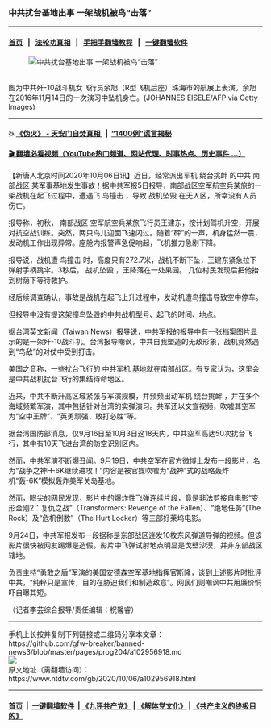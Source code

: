 ### 中共扰台基地出事 一架战机被鸟“击落”
------------------------

#### [首页](https://github.com/gfw-breaker/banned-news3/blob/master/README.md) &nbsp;&nbsp;|&nbsp;&nbsp; [法轮功真相](https://github.com/begood0513/basic/blob/master/README.md)  &nbsp;&nbsp;|&nbsp;&nbsp; [手把手翻墙教程](https://github.com/gfw-breaker/guides/wiki)  &nbsp;&nbsp;|&nbsp;&nbsp; [一键翻墙软件](https://github.com/gfw-breaker/nogfw/blob/master/README.md)  



<div><div class="featured_image">
 <figure>
  <img alt="中共扰台基地出事 一架战机被鸟“击落”" src="https://i.ntdtv.com/assets/uploads/2020/10/GettyImages-623078238-800x450.jpg"/>
 </figure><br/>
 <span class="caption">
  图为中共歼-10战斗机女飞行员余旭（R型飞机后座）珠海市的航展上表演。余旭在2016年11月14日的一次演习中坠机身亡。(JOHANNES EISELE/AFP via Getty Images)
 </span>
</div>
</div><hr/>

#### 💥 [《伪火》 - 天安门自焚真相 ](http://158.247.195.190:10000/videos/blog/weihuo.html)&nbsp; |&nbsp; [“1400例”谎言揭秘  ](http://158.247.195.190:10000/videos/blog/jiexi1400.html)

#### [ 🎬  翻墙必看视频（YouTube热门频道、网站代理、时事热点、历史事件 ...）](https://github.com/gfw-breaker/links/blob/master/banned.md)

<div><div class="post_content" itemprop="articleBody">
 <p>
  【新唐人北京时间2020年10月06日讯】近日，经常派出军机
  <ok href="https://www.ntdtv.com/gb/绕台挑衅.htm">
   绕台挑衅
  </ok>
  的中共
  <ok href="https://www.ntdtv.com/gb/南部战区.htm">
   南部战区
  </ok>
  某军事基地发生事故！据中共军报5日报导，南部战区空军航空兵某旅的一架战机在起飞过程中，遭遇飞
  <ok href="https://www.ntdtv.com/gb/鸟撞击.htm">
   鸟撞击
  </ok>
  ，导致
  <ok href="https://www.ntdtv.com/gb/战机坠毁.htm">
   战机坠毁
  </ok>
  在无人区，所幸没有人员伤亡。
 </p>
 <p>
  报导称，初秋，
  <ok href="https://www.ntdtv.com/gb/南部战区.htm">
   南部战区
  </ok>
  空军航空兵某旅飞行员王建东，按计划驾机升空，开展对抗空战训练。突然，两只鸟儿迎面飞速闪过。随着“砰”的一声，机身猛然一震，发动机工作出现异常。座舱内报警声急促响起，飞机推力急剧下降。
 </p>
 <p>
  报导说，战机遭
  <ok href="https://www.ntdtv.com/gb/鸟撞击.htm">
   鸟撞击
  </ok>
  时，高度只有272.7米，战机不断下坠，王建东紧急拉下弹射手柄跳伞。3秒后，
  <ok href="https://www.ntdtv.com/gb/战机坠毁.htm">
   战机坠毁
  </ok>
  ，王降落在一处果园。 几位村民发现后把他抬到树荫下等待救护。
 </p>
 <p>
  经后续调查确认，事故是战机在起飞上升过程中，发动机遭鸟撞击导致空中停车。
 </p>
 <p>
  但报导中没有提这架撞鸟坠毁的中共战机型号、起飞的时间、地点。
 </p>
 <p>
  据台湾英文新闻（Taiwan News）报导说，中共军报的报导中有一张档案图片显示的是一架歼-10战斗机。台湾报导嘲讽，中共自我塑造的无敌形象，战机竟然遇到“鸟敌”的对仗中受到打击。
 </p>
 <p>
  美国之音称，一些扰台飞行的
  <ok href="https://www.ntdtv.com/gb/中共军机.htm">
   中共军机
  </ok>
  基地就在南部战区。有专家认为，这里会是中共战机扰台飞行的集结待命地区。
 </p>
 <p>
  近来，中共不断升高区域紧张与军演规模，并频频出动军机
  <ok href="https://www.ntdtv.com/gb/绕台挑衅.htm">
   绕台挑衅
  </ok>
  ，并在多个海域频繁军演，其中包括针对台湾的实弹演习。共军还以文宣视频，吹嘘其空军为“空中王牌”、“英勇顽强、敢打必胜”等。
 </p>
 <p>
  据台湾国防部消息，仅9月16日至10月3日这18天内，中共空军高达50次扰台飞行，其中有10天飞进台湾的防空识别区内。
 </p>
 <p>
  然而，中共军演不断爆丑闻。9月19日，中共空军在官方微博上发布一段影片，名为“战争之神H-6K继续进攻！”内容是被官媒吹嘘为“战神”式的战略轰炸机“轰-6K”模拟轰炸美军关岛基地。
 </p>
 <p>
  然而，眼尖的网民发现，影片中的爆炸性飞弹连续片段，竟是非法剪接自电影“变形金刚2：复仇之战”（Transformers: Revenge of the Fallen）、“绝地任务”(The Rock）及“危机倒数”（The Hurt Locker）等三部好莱坞电影。
 </p>
 <p>
  9月24日，中共军报发布一段据称是东部战区连发10枚东风弹道导弹的视频。但该影片很快被网友踢爆是造假。影片中飞弹试射地点明显是戈壁沙漠，并非东部战区辖地。
 </p>
 <p>
  负责主持“勇敢之盾”军演的美国安德森空军基地指挥官斯隆，谈到上述影片时批评中共，“纯粹只是宣传，目的在胁迫我们和制造敌意”。网民们则嘲讽中共用廉价恫吓自曝其短。
 </p>
 <p>
  （记者李芸综合报导/责任编辑：祝馨睿）
 </p>
 <div class="single_ad">
 </div>
</div>
</div>
<hr/>
手机上长按并复制下列链接或二维码分享本文章：<br/>
https://github.com/gfw-breaker/banned-news3/blob/master/pages/prog204/a102956918.md <br/>
<a href='https://github.com/gfw-breaker/banned-news3/blob/master/pages/prog204/a102956918.md'><img src='https://github.com/gfw-breaker/banned-news3/blob/master/pages/prog204/a102956918.md.png'/></a> <br/>
原文地址（需翻墙访问）：https://www.ntdtv.com/gb/2020/10/06/a102956918.html


------------------------
#### [首页](https://github.com/gfw-breaker/banned-news3/blob/master/README.md) &nbsp;|&nbsp; [一键翻墙软件](https://github.com/gfw-breaker/nogfw/blob/master/README.md) &nbsp;| [《九评共产党》](https://github.com/gfw-breaker/9ping.md/blob/master/README.md#九评之一评共产党是什么) | [《解体党文化》](https://github.com/gfw-breaker/jtdwh.md/blob/master/README.md) | [《共产主义的终极目的》](https://github.com/gfw-breaker/gczydzjmd.md/blob/master/README.md)


<img src='http://gfw-breaker.win/banned-news3/pages/prog204/a102956918.md' width='0px' height='0px'/>